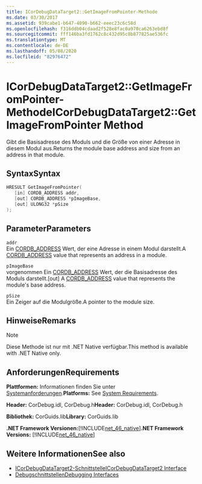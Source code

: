 ```yaml
---
title: ICorDebugDataTarget2::GetImageFromPointer-Methode
ms.date: 03/30/2017
ms.assetid: 939cabe1-b647-4090-b662-eeec23c6c58d
ms.openlocfilehash: f316ddb04cdaad2f528e8fac0a970ca6263ebd8f
ms.sourcegitcommit: fff146ba3fd1762c8c432d95c8b877825ae536fc
ms.translationtype: MT
ms.contentlocale: de-DE
ms.lasthandoff: 05/08/2020
ms.locfileid: "82976472"
---
```

# <a name="icordebugdatatarget2getimagefrompointer-method"></a><span data-ttu-id="8f42e-102">ICorDebugDataTarget2::GetImageFromPointer-Methode</span><span class="sxs-lookup"><span data-stu-id="8f42e-102">ICorDebugDataTarget2::GetImageFromPointer Method</span></span>
<span data-ttu-id="8f42e-103">Gibt die Basisadresse des Moduls und die Größe von einer Adresse in diesem Modul aus.</span><span class="sxs-lookup"><span data-stu-id="8f42e-103">Returns the module base address and size from an address in that module.</span></span>  
  
## <a name="syntax"></a><span data-ttu-id="8f42e-104">Syntax</span><span class="sxs-lookup"><span data-stu-id="8f42e-104">Syntax</span></span>  
  
```cpp  
HRESULT GetImageFromPointer(  
   [in] CORDB_ADDRESS addr,
   [out] CORDB_ADDRESS *pImageBase,
   [out] ULONG32 *pSize  
);  
```  
  
## <a name="parameters"></a><span data-ttu-id="8f42e-105">Parameter</span><span class="sxs-lookup"><span data-stu-id="8f42e-105">Parameters</span></span>  
 `addr`  
 <span data-ttu-id="8f42e-106">Ein [CORDB_ADDRESS](../common-data-types-unmanaged-api-reference.md) Wert, der eine Adresse in einem Modul darstellt.</span><span class="sxs-lookup"><span data-stu-id="8f42e-106">A [CORDB_ADDRESS](../common-data-types-unmanaged-api-reference.md) value that represents an address in a module.</span></span>  
  
 `pImageBase`  
 <span data-ttu-id="8f42e-107">vorgenommen Ein [CORDB_ADDRESS](../common-data-types-unmanaged-api-reference.md) Wert, der die Basisadresse des Moduls darstellt.</span><span class="sxs-lookup"><span data-stu-id="8f42e-107">[out] A [CORDB_ADDRESS](../common-data-types-unmanaged-api-reference.md) value that represents the module's base address.</span></span>  
  
 `pSize`  
 <span data-ttu-id="8f42e-108">Ein Zeiger auf die Modulgröße.</span><span class="sxs-lookup"><span data-stu-id="8f42e-108">A pointer to the module size.</span></span>  
  
## <a name="remarks"></a><span data-ttu-id="8f42e-109">Hinweise</span><span class="sxs-lookup"><span data-stu-id="8f42e-109">Remarks</span></span>  
  
> [!NOTE]
> <span data-ttu-id="8f42e-110">Diese Methode ist nur mit .NET Native verfügbar.</span><span class="sxs-lookup"><span data-stu-id="8f42e-110">This method is available with .NET Native only.</span></span>  
  
## <a name="requirements"></a><span data-ttu-id="8f42e-111">Anforderungen</span><span class="sxs-lookup"><span data-stu-id="8f42e-111">Requirements</span></span>  
 <span data-ttu-id="8f42e-112">**Plattformen:** Informationen finden Sie unter [Systemanforderungen](../../get-started/system-requirements.md).</span><span class="sxs-lookup"><span data-stu-id="8f42e-112">**Platforms:** See [System Requirements](../../get-started/system-requirements.md).</span></span>  
  
 <span data-ttu-id="8f42e-113">**Header:** CorDebug.idl, CorDebug.h</span><span class="sxs-lookup"><span data-stu-id="8f42e-113">**Header:** CorDebug.idl, CorDebug.h</span></span>  
  
 <span data-ttu-id="8f42e-114">**Bibliothek:** CorGuids.lib</span><span class="sxs-lookup"><span data-stu-id="8f42e-114">**Library:** CorGuids.lib</span></span>  
  
 <span data-ttu-id="8f42e-115">**.NET Framework Versionen:**[!INCLUDE[net_46_native](../../../../includes/net-46-native-md.md)]</span><span class="sxs-lookup"><span data-stu-id="8f42e-115">**.NET Framework Versions:** [!INCLUDE[net_46_native](../../../../includes/net-46-native-md.md)]</span></span>  
  
## <a name="see-also"></a><span data-ttu-id="8f42e-116">Weitere Informationen</span><span class="sxs-lookup"><span data-stu-id="8f42e-116">See also</span></span>

- [<span data-ttu-id="8f42e-117">ICorDebugDataTarget2-Schnittstelle</span><span class="sxs-lookup"><span data-stu-id="8f42e-117">ICorDebugDataTarget2 Interface</span></span>](icordebugdatatarget2-interface.md)
- [<span data-ttu-id="8f42e-118">Debugschnittstellen</span><span class="sxs-lookup"><span data-stu-id="8f42e-118">Debugging Interfaces</span></span>](debugging-interfaces.md)
